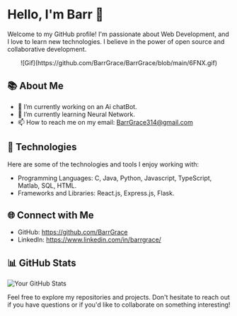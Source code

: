 # Hello, I'm Barr 👋

Welcome to my GitHub profile! I'm passionate about Web Development, and I love to learn new technologies. I believe in the power of open source and collaborative development.
<center>![Gif](https://github.com/BarrGrace/BarrGrace/blob/main/6FNX.gif)</center>

## 📚 About Me

- 🔭 I’m currently working on an Ai chatBot.
- 🌱 I’m currently learning Neural Network.
- 📫 How to reach me on my email: BarrGrace314@gmail.com

## 🚀 Technologies

Here are some of the technologies and tools I enjoy working with:

- Programming Languages: C, Java, Python, Javascript, TypeScript, Matlab, SQL, HTML.
- Frameworks and Libraries: React.js, Express.js, Flask.

## 🌐 Connect with Me

- GitHub: https://github.com/BarrGrace
- LinkedIn: https://www.linkedin.com/in/barrgrace/

## 📊 GitHub Stats

![Your GitHub Stats](https://github-readme-stats.vercel.app/api?username=BarrGrace&show_icons=true&theme=radical)


Feel free to explore my repositories and projects. Don't hesitate to reach out if you have questions or if you'd like to collaborate on something interesting!

